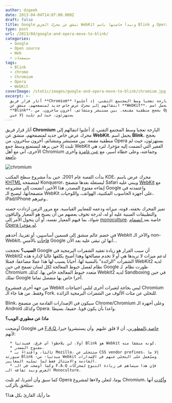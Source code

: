 ```yaml
---
author: dzgeek
date: 2013-04-04T14:07:00.000Z
draft: false
title: Google تنشق عن محرك العرض WebKit وتبدأ خاصتها باسم Blink و Opera تتبع
type: post
url: /2013/04/google-and-opera-move-to-blink/
categories:
  - Google
  - Open source
  - Web
  - متصفحات
tags:
  - Blink
  - chrome
  - Chromium
  - Opera
  - WebKit
coverImage: /static/images/google-and-opera-move-to-blink/chromium.jpg
excerpt: >-
  أثار قرار فريق **Chromium** البارحة تعجبا وسط المجتمع التقني، إذ أعلنوا
  انتقالهم إلى محرك عرض خاص جديد لمتصفحهم، منشق عن **WebKit**، يحمل اسم
  **Blink**، بحجج منطقية مقنعة. بين مستبشر ومتشائم، آخرون ساخرون، من Opera
  يستهزئون، حيث لم تلبث إلا حين
---
```

أثار قرار فريق **Chromium** البارحة تعجبا وسط المجتمع التقني، إذ أعلنوا انتقالهم إلى محرك عرض خاص جديد لمتصفحهم، منشق عن **WebKit**، يحمل اسم **Blink**، بحجج منطقية مقنعة. بين مستبشر ومتشائم، آخرون ساخرون، من Opera يستهزئون، حيث لم تلبث إلا حين برهة لتستمتع وسط جمع WebKit الغفير التي انضمت إليه مؤخرا، لترد هي الأخرى، أني مع أهل Chromium وجماعته، وعلى خطاه أسير، مع [عين غامزة](http://en.wikipedia.org/wiki/Blink) وأخرى [دامعة](https://www.it-scoop.com/2013/02/opera-moves-to-webkit/).

![chromium](/static/images/google-and-opera-move-to-blink/chromium.jpg)

بدأت القصة عام 2001، حين بدأ مشروع سطح المكتب KDE، محرك عرض باسم [KHTML](http://en.wikipedia.org/wiki/KHTML) لمتصفحه Konqueror، ليستغله بعدها متصفح Safari ويبني عليه [WebKit](http://en.wikipedia.org/wiki/WebKit) مع إبقاءه مفتوح المصدر، هذا الأخير، انضمت إلى مشروعه Google واعتمدته في متصفحاتها، ليصبح الـ WebKit على أجهزة الحاسوب المكتبية، الهواتف، واللوحيات، iPad/iPhone وغيرهم..

تميز المحرك بخفته، قوته، ميزاته ودعمه للمعايير القياسية. مع مرور الزمن ازدادت حصته والتطبيقات المبنية عليه أو له، لدرجة تخوف بعضهم من أن يصبح هو المعيار والباقون شواذ، بما فيهم المعيار نفسه، أو أن يتحول الأمر إلى [monoculture](http://en.wikipedia.org/wiki/Monoculture\_%28computer_science%29). خاصة بعد[ انضمام Opera له مؤخرا](https://www.it-scoop.com/2013/02/opera-moves-to-webkit/).

في خضم عالم منشق إلى قسمين أساسيين، أو تقريبا، أحدهم Webkit والآخر الـ non-Webkit، [فاجأت](http://blog.chromium.org/2013/04/blink-rendering-engine-for-chromium.html) بالأمسِ Google أنها لن تبقى عليه بعد الآن...

**السبب؟** تحججت Google أن سبب القرار هو زيادة تعقيد الشفرات البرمجية في Webkit2 لدعم ميزات لا تريدها هي أو لا تخدم مصالحها وهذا أصبح يكلفها غاليا لإدارة هذه الشفرات "الزائدة" بالنسبة لها، أحيانا يسبب لها هذا عملا مضاعفا، فمثلا WebKit2 لديه نظام لفصل خيوط المعالجة لكل لسان تصفح في حين Google طورت نظام  لـ Chromium متعدد خيوط المعالجة خاص بها، كذلك Webkit2 لديه Sandboxing في حين تملك Google آخرا خاص بها منفصل تماما.

من جهة أخرى فمشروع Webkit ليس بحاجة لتغيرات أخرى لتلبي احتياجات Chromium وفقط. من هنا جاء الـ Fork. للتخلي عن مئات الألوف من الشفرات البرمجية الزائدة.

Blink، سيكون في الإصدارات القادمة من متصفح Chrome/Chromium وعلى أجهزة الـ Android وكذلك Opera. واعدا بأن يكون قويا، خفيفا، بسيطا.

**ماذا عن مطوري الويب؟**

أوضحت Google في [F.A.Q خاصة بالمطورين](http://www.chromium.org/blink/developer-faq)، أن لا قلق عليهم  وأن يستبشروا خيرا، لأنهم:

~~~
  * أولا، لن يلاحظوا أي فرق، فمبدئيا Blink هو Webkit كونه منشقا منه.
  * مفتوح المصدر.
  * ثالثا، واقتداءً بـ Mozilla، ستتخلى عن CSS vendor prefixes، إلا ما سيورثه Blink -مبدئيا- من Webkit وسيُعمل على التخلي عنهم في الإصدارات القادمة والامتثال فقط لما تمليه المعايير.
  * وكما أوضحت في الـ F.A.Q فإن هذا سيساهم في زيادة التنوع لمحركات العرض ونبذ ثقافة الـ Monoculture.
~~~

كما سبق وأن أشرنا، لم تلبث Opera يوما، لتعلن ولاءها لمشروع Chromium، [وأكدت](http://www.brucelawson.co.uk/2013/hello-blink/) أنها ستلحق بالركب.

ما رأيك القارئ بكل هذا؟
